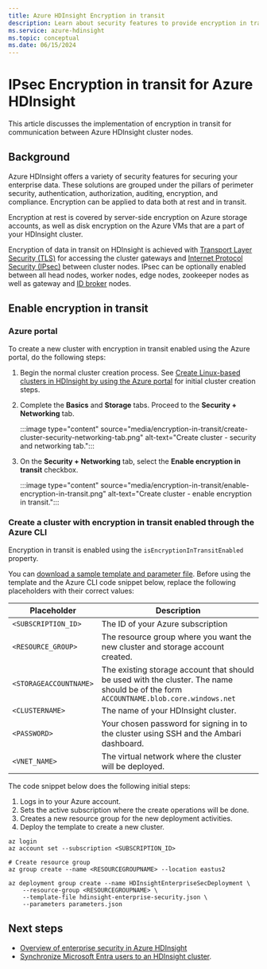 ```yaml
---
title: Azure HDInsight Encryption in transit
description: Learn about security features to provide encryption in transit for your Azure HDInsight cluster.
ms.service: azure-hdinsight
ms.topic: conceptual
ms.date: 06/15/2024
---
```


# IPsec Encryption in transit for Azure HDInsight

This article discusses the implementation of encryption in transit for communication between Azure HDInsight cluster nodes.

## Background

Azure HDInsight offers a variety of security features for securing your enterprise data. These solutions are grouped under the pillars of perimeter security, authentication, authorization, auditing, encryption, and compliance. Encryption can be applied to data both at rest and in transit.

Encryption at rest is covered by server-side encryption on Azure storage accounts, as well as disk encryption on the Azure VMs that are a part of your HDInsight cluster.

Encryption of data in transit on HDInsight is achieved with [Transport Layer Security (TLS)](../transport-layer-security.md) for accessing the cluster gateways and [Internet Protocol Security (IPsec)](https://wikipedia.org/wiki/IPsec) between cluster nodes. IPsec can be optionally enabled between all head nodes, worker nodes, edge nodes, zookeeper nodes as well as gateway and [ID broker](./identity-broker.md) nodes.

## Enable encryption in transit

### Azure portal

To create a new cluster with encryption in transit enabled using the Azure portal, do the following steps:

1. Begin the normal cluster creation process. See [Create Linux-based clusters in HDInsight by using the Azure portal](../hdinsight-hadoop-create-linux-clusters-portal.md) for initial cluster creation steps.
1. Complete the **Basics** and **Storage** tabs. Proceed to the **Security + Networking** tab.

    :::image type="content" source="media/encryption-in-transit/create-cluster-security-networking-tab.png" alt-text="Create cluster - security and networking tab.":::

1. On the **Security + Networking** tab, select the **Enable encryption in transit** checkbox.

    :::image type="content" source="media/encryption-in-transit/enable-encryption-in-transit.png" alt-text="Create cluster - enable encryption in transit.":::

### Create a cluster with encryption in transit enabled through the Azure CLI

Encryption in transit is enabled using the `isEncryptionInTransitEnabled` property.

You can [download a sample template and parameter file](https://github.com/Azure-Samples/hdinsight-enterprise-security). Before using the template and the Azure CLI code snippet below, replace the following placeholders with their correct values:

| Placeholder | Description |
|---|---|
| `<SUBSCRIPTION_ID>` | The ID of your Azure subscription |
| `<RESOURCE_GROUP>` | The resource group where you want the new cluster and storage account created. |
| `<STORAGEACCOUNTNAME>` | The existing storage account that should be used with the cluster. The name should be of the form `ACCOUNTNAME.blob.core.windows.net` |
| `<CLUSTERNAME>` | The name of your HDInsight cluster. |
| `<PASSWORD>` | Your chosen password for signing in to the cluster using SSH and the Ambari dashboard. |
| `<VNET_NAME>` | The virtual network where the cluster will be deployed. |

The code snippet below does the following initial steps:

1. Logs in to your Azure account.
1. Sets the active subscription where the create operations will be done.
1. Creates a new resource group for the new deployment activities.
1. Deploy the template to create a new cluster.

```azurecli
az login
az account set --subscription <SUBSCRIPTION_ID>

# Create resource group
az group create --name <RESOURCEGROUPNAME> --location eastus2

az deployment group create --name HDInsightEnterpriseSecDeployment \
    --resource-group <RESOURCEGROUPNAME> \
    --template-file hdinsight-enterprise-security.json \
    --parameters parameters.json
```

## Next steps

* [Overview of enterprise security in Azure HDInsight](hdinsight-security-overview.md)
* [Synchronize Microsoft Entra users to an HDInsight cluster](../disk-encryption.md).
